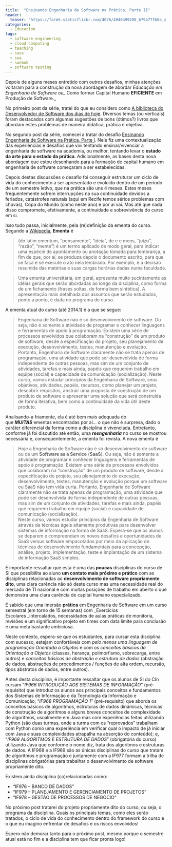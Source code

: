```yaml
---
title:  "Ensinando Engenharia de Software na Prática, Parte II"
header:
  teaser: "https://farm5.staticflickr.com/4076/4940499208_b79b77fb0a_z.jpg"
categories: 
  - Education
tags:
  - software engineering
  - cloud computing
  - teaching
  - saas
  - soa
  - swebok
  - software testing
---
```


Depois de alguns meses entretido com outros desafios, minhas atenções voltaram para a construção da nova abordagem de abordar _Educação em Engenharia de Software_ ou_ Como formar Capital Humano **EFICIENTE** em Produção de Software._

No primeiro post da série, tratei do que eu considero como [A biblioteca do Desenvolvedor de Software dos dias de hoje](https://viniciusgarcia.com/2014/02/14/a-biblioteca-do-desenvolvedor-de-software-dos-dias-de-hoje/). Diversos temas (ou verticais) foram destacados com algumas sugestões de bons (ótimos?) livros que abordam estes problemas de maneira didática, prática e objetiva.

No segundo post da série, comecei a tratar do desafio [Ensinando Engenharia de Software na Prática, Parte I](https://viniciusgarcia.com/2014/02/19/ensinando-engenharia-de-software-na-pratica-parte-i/). Nele fiz uma contextualização das experiências e desafios que vivi tentando ensinar/vivenciar a engenharia de software na academia, ou melhor, tentando levar o **estado da arte para o estado da prática**. Adicionalmente, as bases desta nova abordagem que estou desenhando para a formação de capital humano em engenharia de software começaram a ser estabelecidas.

Depois destas discussões o desafio foi conseguir estruturar um ciclo de vida do conhecimento a ser apresentado e evoluído dentro de um período de um semestre letivo, que na prática são uns 4 meses. Estes meses frequentemente sofrem interrupções na sua continuidade devidos a feriados, catástrofes naturais (aqui em Recife temos sérios problemas com chuvas), Copa do Mundo (como neste ano) e por aí vai. Mas até que nada disso compromete, efetivamente, a continuidade e sobrevivência do curso em si.

Isso tudo passa, inicialmente, pela (re)definição da ementa do curso. Segundo a [Wikipedia](http://pt.wikipedia.org/wiki/Ementa), **Ementa** é

> (do latim ementum, “pensamento”, “ideia”, de e e mens, “juízo”, “razão”, “mente”) é um termo aplicado de modo geral, para indicar uma espécie de apontamento ou anotação tomada para lembrança, a fim de que, por aí, se produza depois o documento escrito, para que se faça e se execute o ato nela lembrado. Por exemplo, é a decisão resumida das matérias e suas cargas horárias dadas numa faculdade.

> Uma ementa universitária, em geral, apresenta muito sucintamente as idéias gerais que serão abordadas ao longo da disciplina, como forma de um fichamento (frases soltas, de forma bem sintética). A apresentação mais detalhada dos assuntos que serão estudados, ponto a ponto, é dada no programa de curso.

A ementa atual do curso (até 2014.1) é a que se segue:

> Engenharia de Software não é só desenvolvimento de software. Ou seja, não é somente a atividade de programar e conhecer linguagens e ferramentas de apoio à programação. Existem uma série de processos envolvidos que colaboram na “construção” de um produto de software, desde a especificação do projeto, seu planejamento de execução, desenvolvimento, testes, manutenção e evolução. Portanto, Engenharia de Software claramente não se trata apenas de programação, uma atividade que pode ser desenvolvida de forma independente de outras pessoas, mas sim de um conjunto de atividades, tarefas e mais ainda, papéis que requerem trabalho em equipe (social) e capacidade de comunicação (socialização). Neste curso, vamos estudar princípios da Engenharia de Software, seus objetivos, atividades, papéis, recursos, como planejar um projeto, descobrir requisitos, abstrair uma proposta de construção de um produto de software e apresentar uma solução que será construída de forma iterativa, bem como a continuidade da vida útil deste produto.

Analisando-a friamente, ela é até bem mais adequada do que _**MUITAS**_ ementas encontradas por aí… o que não é surpresa, dado o caráter diferencial da forma como a disciplina é vivenciada. Entretanto, conforme já foi discutido até então, uma **_reengenharia_** no curso se mostrou necessária e, consequentemente, a ementa foi revista. A nova ementa é

> Hoje a Engenharia de Software não é só desenvolvimento de software ou de um **Software as a Service** (**SaaS**). Ou seja, não é somente a atividade de programar e conhecer linguagens e ferramentas de apoio à programação. Existem uma série de processos envolvidos que colaboram na “construção” de um produto de software, desde a especificação do projeto, seu planejamento de execução, desenvolvimento, testes, manutenção e evolução porque um software ou SaaS não tem vida curta. Portanto, Engenharia de Software claramente não se trata apenas de programação, uma atividade que pode ser desenvolvida de forma independente de outras pessoas, mas sim de um conjunto de atividades, tarefas e mais ainda, papéis que requerem trabalho em equipe (social) e capacidade de comunicação (socialização).  
Neste curso, vamos estudar princípios da Engenharia de Software através de técnicas ágeis altamente produtivas para desenvolver sistemas de informação na forma de SaaS. Espera-se que os alunos se deparem e compreendam os novos desafios e oportunidades de SaaS versus software empacotados por meio da aplicação de técnicas de desenvolvimento fundamentais para a concepção, análise, projeto, implementação, teste e implantação de um sistema de informação SaaS simples.

É importante ressaltar que esta é uma das **poucas** disciplinas do curso de SI que possibilita ao aluno **um contato mais próximo e prático** com as disciplinas relacionadas ao **desenvolvimento de software propriamente dito**, uma clara carência não só deste curso mas uma necessidade real do mercado de TI nacional e com muitas posições de trabalho em aberto o que demonstra uma clara carência de capital humano especializado.

É sabido que uma imersão **prática** em Engenharia de Software em um curso semestral (em torno de 15 semanas) com _Exercícios Escolares _intercalados, necessidades de aulas práticas de monitoria, revisões e um significativo projeto em times com data limite para conclusão é uma meta bastante ambiciosa.

Neste contexto, espera-se que os estudantes, para cursar esta disciplina com sucesso, estejam confortáveis com _pelo menos uma linguagem de programação Orientada a Objetos_ e com os _conceitos básicos da Orientação a Objetos_ (classes, herança, polimorfismo, sobrecarga, entre outros) e _conceitos básicos de abstração e estrutura de dados_ (abstração de dados, abstrações de procedimentos / funções de alta ordem, recursão, tipos abstratos de dados, entre outros).

Antes desta disciplina, é importante ressaltar que os alunos de SI do CIn cursam “_IF966 INTRODUÇÃO AOS SISTEMAS DE INFORMAÇÃO_” (pré-requisito) que introduz os alunos aos principais conceitos e fundamentos dos Sistemas de Informação e da Tecnologia da Informação e Comunicação; “_IF968 PROGRAMAÇÃO 1_” (pré-requisito) que aborda os conceitos básicos de algoritmos, estruturas de dados dinâmicas, técnicas de construção de algoritmos e alguns breves conceitos de complexidade de algoritmos, usualmente em Java mas com experiências feitas utilizando Python (são duas turmas, onde a turma com os “reprovados” trabalham com Python como uma experiência em verificar qual o impacto de já iniciar com Java e suas complexidades atrapalha na absorção do conteúdo); e, “_IF969 ALGORITMOS E ESTRUTURA DE DADOS_” (obrigatória do curso) utilizando Java que conforme o nome diz, trata dos algoritmos e estruturas de dados. A IF968 e a IF969 são as únicas disciplinas do curso que tratam de algoritmos e programação e juntamente com a IF977 formam a trilha de disciplinas obrigatórias para trabalhar o desenvolvimento de software propriamente dito.

Existem ainda disciplina (co)relacionadas como:

- “IF976 – BANCO DE DADOS”
- “IF979 – PLANEJAMENTO E GERENCIAMENTO DE PROJETOS”
- “IF978 – GESTÃO DE PROCESSOS DE NEGÓCIO”

No próximo post tratarei do projeto propriamente dito do curso, ou seja, o programa da disciplina. Quais os principais temas, como eles serão tratados, o ciclo de vida do conhecimento dentro do framework do curso e o que eu imagino enfrentar de desafios e os riscos envolvidos!

Espero não demorar tanto para o próximo post, mesmo porque o semestre atual está no fim e a disciplina tem que ficar pronta logo!
